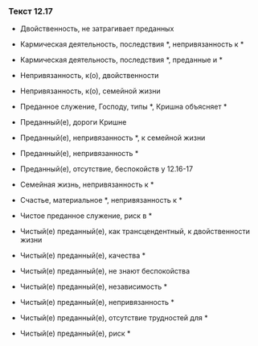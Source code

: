 ### Текст 12.17

- Двойственность, не затрагивает преданных

- Кармическая деятельность, последствия *, непривязанность к *

- Кармическая деятельность, последствия *, преданные и *

- Непривязанность, к(о), двойственности

- Непривязанность, к(о), семейной жизни

- Преданное служение, Господу, типы *, Кришна объясняет *

- Преданный(е), дороги Кришне

- Преданный(е), непривязанность *, к семейной жизни

- Преданный(е), непривязанность *

- Преданный(е), отсутствие, беспокойств у 12.16-17

- Семейная жизнь, непривязанность к *

- Счастье, материальное *, непривязанность к *

- Чистое преданное служение, риск в *

- Чистый(е) преданный(е), как трансцендентный, к двойственности жизни

- Чистый(е) преданный(е), качества *

- Чистый(е) преданный(е), не знают беспокойства

- Чистый(е) преданный(е), независимость *

- Чистый(е) преданный(е), непривязанность *

- Чистый(е) преданный(е), отсутствие трудностей для *

- Чистый(е) преданный(е), риск *
	

